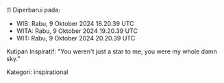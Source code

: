 ⏰ Diperbarui pada:
- WIB: Rabu, 9 Oktober 2024 18.20.39 UTC
- WITA: Rabu, 9 Oktober 2024 19.20.39 UTC
- WIT: Rabu, 9 Oktober 2024 20.20.39 UTC

Kutipan Inspiratif:
"You weren't just a star to me, you were my whole damn sky."


Kategori: inspirational


